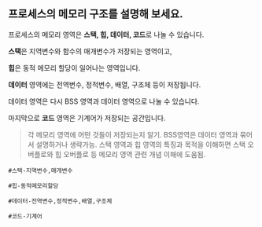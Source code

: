 ## 프로세스의 메모리 구조를 설명해 보세요.

프로세스의 메모리 영역은 **스택, 힙, 데이터, 코드**로 나눌 수 있습니다.

**스택**은 지역변수와 함수의 매개변수가 저장되는 영역이고,

**힙**은 동적 메모리 할당이 일어나는 영역입니다.

**데이터** 영역에는 전역변수, 정적변수, 배열, 구조체 등이 저장됩니다.

데이터 영역은 다시 BSS 영역과 데이터 영역으로 나눌 수 있습니다.

마지막으로 **코드** 영역은 기계어가 저장되는 공간입니다.

> 각 메모리 영역에 어떤 것들이 저장되는지 알기. BSS영역은 데이터 영역과 묶어서 설명하거나 생략가능. 스택 영역과 힙 영역의 특징과 목적을 이해하면 스택 오버플로와 힙 오버플로 등 메모리 영역 관련 개념 이해에 도움됨.

`#스택-지역변수,매개변수`

`#힙-동적메모리할당`

`#데이터-전역변수,정적변수,배열,구조체`

`#코드-기계어`
